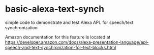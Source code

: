 # basic-alexa-text-synch
simple code to demonstrate and test Alexa APL for speech/text synchronization

Amazon documentation for this feature is located at https://developer.amazon.com/docs/alexa-presentation-language/apl-speech-and-text-synchronization-for-text-blocks.html

